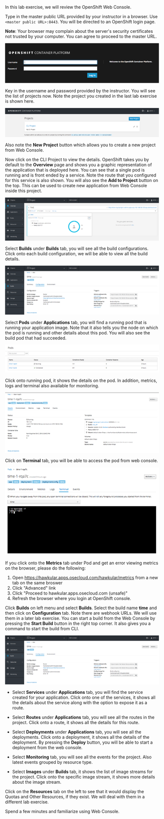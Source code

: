 In this lab exercise, we will review the OpenShift Web Console.


Type in the master public URL provided by your instructor in a browser. Use `<master public URL>:8443`. You will be directed to an OpenShift login page.

**Note**: Your browser may complain about the server's security certificates not trusted by your computer. You can agree to proceed to the master URL.

![image](images/login.png)

Key in the username and password provided by the instructor. You will see the list of projects now. Note the project you created in the last lab exercise is shown here.

![image](images/projects_list.png)

Also note the **New Project** button which allows you to create a new project from Web Console.

Now click on the CLI Project to view the details. OpenShift takes you by default to the **Overview** page and shows you a graphic representation of the application that is deployed here. You can see that a single pod is running and is front ended by a service. Note the route that you configured for this service is also shown.
You will also see the **Add to Project** button on the top. This can be used to create new application from Web Console inside this project.

![image](images/project_details.png)

Select **Builds** under **Builds** tab, you will see all the build configurations. Click onto each build configuration, we will be able to view all the build details.

![image](images/project_build_details.png)

Select **Pods** under **Applications** tab, you will find a running pod that is running your application image. Note that it also tells you the node on which the pod is running and other details about this pod. You will also see the build pod that had succeeded.

![image](images/project_pods.png)

Click onto running pod, it shows the details on the pod. In addition, metrics, logs and terminal also available for monitoring.

![image](images/project_pod_details.png)

Click on **Terminal** tab, you will be able to access the pod from web console.

![image](images/terminal_view.png)

If you click onto the **Metrics** tab under Pod and get an error viewing metrics on the browser, please do the following:

1. Open https://hawkular.apps.osecloud.com/hawkular/metrics from a new tab on the same broswer
2. Click "Advanced" link
3. Click "Proceed to hawkular.apps.osecloud.com (unsafe)"
4. Refresh the browser where you login at OpenShift console.

Click **Builds** on left menu and select **Builds**. Select the build name **time** and then click on **Configuration** tab.  Note there are webhook URLs. We will use them in a later lab exercise. You can start a build from the Web Console by pressing the **Start Build** button in the right top corner. It also gives you a command to start the build from CLI.

![image](images/project_build_configuration.png)

* Select **Services** under **Applications** tab, you will find the service created for your application. Click onto one of the services, it shows all the details about the service along with the option to expose it as a route.

* Select **Routes** under **Applications** tab, you will see all the routes in the project. Click onto a route, it shows all the details for this route.

* Select **Deployments** under **Applications** tab, you will see all the deployments. Click onto a deployment, it shows all the details of the deployment. By pressing the **Deploy** button, you will be able to start a deployment from the web console.

* Select **Monitoring** tab, you will see all the events for the project. Also latest events grouped by resource type.

* Select **Images** under **Builds** tab, it shows the list of image streams for the project. Click onto the specific image stream, it shows more details about the image stream.

Click on the **Resources** tab on the left to see that it would display the Quotas and Other Resources, if they exist. We will deal with them in a different lab exercise.

Spend a few minutes and familiarize using Web Console.
